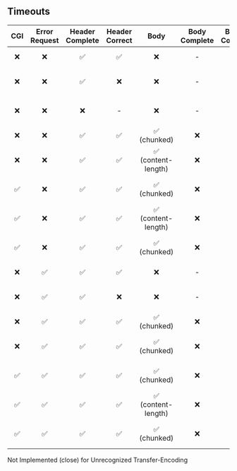 ## Timeouts
|CGI|Error Request|Header Complete|Header Correct|Body|Body Complete|Body Correct|Output|
|:-:|:-:|:-:|:-:|:-:|:-:|:-:|:-:|
|❌|❌|✅|✅|❌|-|-|KeepAlive Timeout|
|❌|❌|✅|❌|❌|-|-|Bad Request (close)|
|❌|❌|❌|-|❌|-|-|Client Header Timeout|
|❌|❌|✅|✅|✅ (chunked)|❌|✅|Lingering Timeout|
|❌|❌|✅|✅|✅ (content-length)|❌|✅|Lingering Timeout|
|✅|❌|✅|✅|✅ (chunked)|❌|✅|Client Body Timeout|
|✅|❌|✅|✅|✅ (content-length)|❌|✅|Client Body Timeout|
|✅|❌|✅|✅|✅ (chunked)|❌|❌|Bad Request (close)|
|❌|✅|✅|✅|❌|-|-|KeepAlive Timeout|
|❌|✅|✅|❌|❌|-|-|Bad Request (close)|
|❌|✅|✅|✅|✅ (chunked)|❌|✅|Lingering Timeout|
|❌|✅|✅|✅|✅ (chunked)|❌|❌|Not Allowed (close)|
|✅|✅|✅|✅|✅ (chunked)|❌|✅|Client Body Timeout|
|✅|✅|✅|✅|✅ (content-length)|❌|✅|Client Body Timeout|
|✅|✅|✅|✅|✅ (chunked)|❌|❌|Bad Request (close)|

Not Implemented (close) for Unrecognized Transfer-Encoding